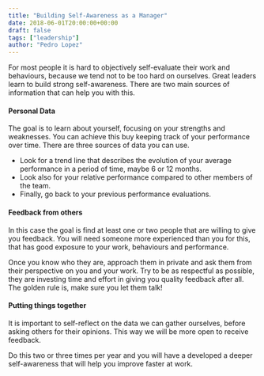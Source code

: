 ```yaml
---
title: "Building Self-Awareness as a Manager"
date: 2018-06-01T20:00:00+00:00
draft: false
tags: ["leadership"]
author: "Pedro Lopez"
---
```


For most people it is hard to objectively self-evaluate their work and behaviours, because we tend not to be too hard on ourselves. Great leaders learn to build strong self-awareness. There are two main sources of information that can help you with this.

<!--more-->

#### Personal Data

The goal is to learn about yourself, focusing on your strengths and weaknesses. You can achieve this buy keeping track of your performance over time. There are three sources of data you can use.

- Look for a trend line that describes the evolution of your average performance in a period of time, maybe 6 or 12 months.
- Look also for your relative performance compared to other members of the team.
- Finally, go back to your previous performance evaluations.

#### Feedback from others

In this case the goal is find at least one or two people that are willing to give you feedback. You will need someone more experienced than you for this, that has good exposure to your work, behaviours and performance.

Once you know who they are, approach them in private and ask them from their perspective on you and your work. Try to be as respectful as possible, they are investing time and effort in giving you quality feedback after all. The golden rule is, make sure you let them talk!

#### Putting things together

It is important to self-reflect on the data we can gather ourselves, before asking others for their opinions. This way we will be more open to receive feedback.

Do this two or three times per year and you will have a developed a deeper self-awareness that will help you improve faster at work.
